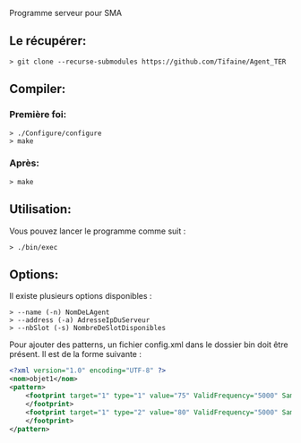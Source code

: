 Programme serveur pour SMA

## Le récupérer:
```Shell
> git clone --recurse-submodules https://github.com/Tifaine/Agent_TER
```

## Compiler:
### Première foi:
```Shell
> ./Configure/configure
> make
```

### Après:
```Sehll
> make
```

## Utilisation:
Vous pouvez lancer le programme comme suit :
```Shell
> ./bin/exec
```

## Options:
Il existe plusieurs options disponibles :
```Shell
> --name (-n) NomDeLAgent
> --address (-a) AdresseIpDuServeur
> --nbSlot (-s) NombreDeSlotDisponibles
```

Pour ajouter des patterns, un fichier config.xml dans le dossier bin doit être présent.
Il est de la forme suivante : 
```XML
<?xml version="1.0" encoding="UTF-8" ?>
<nom>objet1</nom>
<pattern>
	<footprint target="1" type="1" value="75" ValidFrequency="5000" SamplingFrequency="500">		
	</footprint>
	<footprint target="1" type="2" value="80" ValidFrequency="5000" SamplingFrequency="1000">		
	</footprint>
</pattern>
```